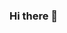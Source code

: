 ### Hi there 👋

<!--
**PoeDamnRun/PoeDamnRun** is a ✨ _special_ ✨ repository because its `README.md` (this file) appears on your GitHub profile.

#include <rgb_lcd.h>
// #include <Wire.h>

rgb_lcd lcd;
double x = 0;
double y = 0;
double a = 0;
double b = 0;
int girouette = A1;
int windSensor = A2;
float voltageMax = 2.0;
float voltageMin = .4;
float voltageConversionConstant = .5027;
//float voltageConversionConstant = .004882814;
float sensorVoltage = 0;

float windSpeedMin = 0;
float windSpeedMax = 32;

int windSpeed = 0;
int prevWindSpeed = 0;
void setup() {
Serial.begin(115200);

  // set up the LCD's number of columns and rows:
    lcd.begin(16, 2);
}
void loop() {
// Boucle girouette --------------------------------------------------------------------------------------

int sensorValue = analogRead(girouette);
Serial.println(sensorValue);
if (880 <= sensorValue && sensorValue<= 890){

// Print a message to the LCD.
    lcd.print("Nord");
}
else if (930 <= sensorValue && sensorValue<= 940){
// Print a message to the LCD.
    lcd.print("Est");
    
}
else if (750 <= sensorValue && sensorValue<= 753){
// Print a message to the LCD.
    lcd.print("Nord - Ouest");
  
}
else if (791 <= sensorValue && sensorValue<= 795){
// Print a message to the LCD.
    lcd.print("Sud - Ouest");
  
}
else if (866 <= sensorValue && sensorValue<= 868){
// Print a message to the LCD.
    lcd.print("Sud - Est");
  
}
else if (817 <= sensorValue && sensorValue<= 819){
// Print a message to the LCD.
    lcd.print("Nord - Est");
  
}
else if (947 <= sensorValue && sensorValue<= 950){
// Print a message to the LCD.
    lcd.print("Sud");
  
}
else if (845 <= sensorValue && sensorValue<= 850){
// Print a message to the LCD.
    lcd.print("Ouest");

}

delay(3000);
lcd.clear();
//---------------------------------------------------------------------------------------------------------
 
// Boucle anémomètre --------------------------------------------------------------------------------------

 int sensorValueWind= analogRead(windSensor);
 Serial.print("vent : ");
 Serial.println(sensorValueWind);

  float voltage = sensorValueWind* (5.0 / 1023.0);

  sensorVoltage = sensorValueWind* voltageConversionConstant;



  if (sensorVoltage <= voltageMin) {
    windSpeed = 0; //Check if voltage is below minimum value. If so, set wind speed to zero.
  } else {
    windSpeed = ((sensorVoltage - voltageMin) * windSpeedMax / (voltageMax - voltageMin)) * 2.232694; //For voltages above minimum value, use the linear relationship to calculate wind speed.
  }

  x = windSpeed;
  if (x >= y) {
    y = x;
  } else {
    y = y;
  }

  //Max voltage calculation

  a = sensorVoltage;
  if (a >= b) {
    b = a;
  } else {
    b = b;
  }
  if (windSpeed != prevWindSpeed) {
    Serial.println(windSpeed);
    Serial.println(sensorVoltage);
    prevWindSpeed = windSpeed;
  }
  
  lcd.setCursor(0, 0);
  lcd.print("Wind Speed ");
  lcd.setCursor(12, 0);
  lcd.print(windSpeed);
  lcd.print(" ");
  lcd.setCursor(11, 2);
  lcd.print("m/s");
  delay(3000);
  lcd.clear();

//---------------------------------------------------------------------------------------------------------
}
